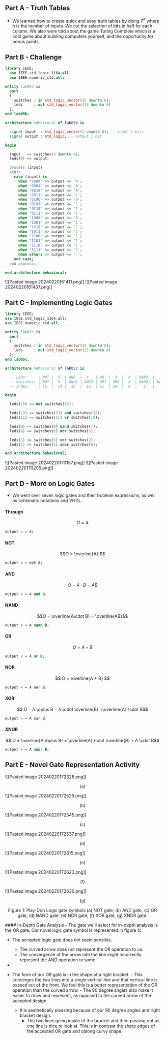 ## Part A - Truth Tables
- We learned how to create quick and easy truth tables by doing $2^n$ where $n$ is the number of inputs. We cut the selection of bits in half for each column. We also were told about the game Turing Complete which is a cool game about building computers yourself, and the opportunity for bonus points.
## Part B - Challenge
```vhdl
library IEEE;
  use IEEE.std_logic_1164.all;
  use IEEE.numeric_std.all;

entity lab05b is
  port
  (
    switches : in std_logic_vector(15 downto 0);
    leds     : out std_logic_vector(15 downto 0)
  );
end lab05b;

architecture behavioral of lab05b is

  signal input  : std_logic_vector(3 downto 0); -- input 4 bits
  signal output : std_logic; -- output 1 bit

begin

  input   <= switches(3 downto 0);
  leds(0) <= output;

  process (input)
  begin
    case (input) is
      when "0000" => output <= '0';
      when "0001" => output <= '0';
      when "0010" => output <= '0';
      when "0011" => output <= '1';
      when "0100" => output <= '0';
      when "0101" => output <= '1';
      when "0110" => output <= '1';
      when "0111" => output <= '1';
      when "1000" => output <= '0';
      when "1001" => output <= '1';
      when "1010" => output <= '1';
      when "1011" => output <= '1';
      when "1100" => output <= '1';
      when "1101" => output <= '1';
      when "1110" => output <= '1';
      when "1111" => output <= '1';
      when others => output <= '-';
    end case;
  end process;

end architecture behavioral;
```

![[Pasted image 20240220161411.png]]
![[Pasted image 20240220161437.png]]

## Part C - Implementing Logic Gates
```vhdl
library IEEE;
use IEEE.std_logic_1164.all;
use IEEE.numeric_std.all;

entity lab05c is
  port
  (
    switches : in std_logic_vector(15 downto 0);
    leds     : out std_logic_vector(15 downto 0)
  );
end lab05c;

architecture behavioral of lab05c is

  -- Leds:     | NOT |  X  | AND  |  X   | OR  |  X  |  X  | NAND  |   X   | NOR  |  X   |  X  | XOR  |  X   | XNOR  |   X   |
  -- Switches: | NOT |  X  | AND1 | AND2 | OR1 | OR2 |  X  | NAND1 | NAND2 | NOR1 | NOR2 |  X  | XOR1 | XOR2 | XNOR1 | XNOR2 |
  -- Index:    | 15  |  14 |  13  |  12  | 11  | 10  |  9  |   8   |   7   |  6   |  5   |  4  |  3   |  2   |   1   |   0   |

begin

  leds(15) <= not switches(15);

  leds(13) <= switches(13) and switches(12);
  leds(11) <= switches(11) or switches(10);

  leds(8) <= switches(8) nand switches(7);
  leds(6) <= switches(6) nor switches(5);

  leds(3) <= switches(3) xor switches(2);
  leds(1) <= switches(1) xnor switches(0);

end architecture behavioral;
```
![[Pasted image 20240220170157.png]]
![[Pasted image 20240220170205.png]]
## Part D - More on Logic Gates
- We went over seven logic gates and their boolean expressions, as well as schematic notations and VHDL. 
#### Through
$$O = A$$
```vhdl
output < = A;
```
#### NOT
$$O = \overline{A} $$
```vhdl
output < = not A;
```
#### AND
$$O = A\cdot B = AB $$
```vhdl
output < = A and B;
```
#### NAND
$$O = \overline{A\cdot B} = \overline{AB}$$
```vhdl
output < = A nand B;
```
#### OR
$$ O = A + B $$
```vhdl
output < = A or B;
```
#### NOR
$$ O = \overline{A + B} $$
```vhdl
output < = A nor B;
```
#### XOR
$$ O = A \oplus B = A \cdot \overline{B} +\overline{A} \cdot B$$
```vhdl
output < = A xor B;
```
#### XNOR
$$ O = \overline{A \oplus B} = \overline{A} \cdot \overline{B} + A \cdot B$$
```vhdl
output < = A xnor B;
```
## Part E - Novel Gate Representation Activity
![[Pasted image 20240220172328.png]]
<p style="text-align: center">(a)</p>
![[Pasted image 20240220172529.png]]
<p style="text-align: center">(b)</p>
![[Pasted image 20240220172545.png]]
<p style="text-align: center">(c)</p>
![[Pasted image 20240220172537.png]]
<p style="text-align: center">(d)</p>
![[Pasted image 20240220172615.png]]
<p style="text-align: center">(e)</p>
![[Pasted image 20240220172623.png]]
<p style="text-align: center">(f)</p>
![[Pasted image 20240220172630.png]]
<p style="text-align: center">(g)</p>
<p style="text-align: center">Figure 1: Play-Doh Logic gate symbols (a) NOT gate, (b) AND gate, (c) OR gate, (d) NAND gate, (e) NOR gate, (f) XOR gate, (g) XNOR gate.</p>
#### In-Depth Gate Analysis
- The gate we'll select for in-depth analysis is the OR gate. Our novel logic gate symbol is represented in figure 1c.

- The accepted logic gate does not seem sensible. 
	- The curved arrow does not represent the OR operation to us. 
	- The convergence of the arrow into the line might incorrectly represent the AND operation to some.
- 

 - The form of our OR gate is in the shape of a right bracket. 
		- This converges the two lines into a single vertical line and that vertical line is passed out of the front. We feel this is a better representation of the OR operation than the curved arrow. 
		- The 90 degree angles also make it easier to draw and represent, as opposed to the curved arrow of the accepted design.
	- It is aesthetically pleasing because of our 90 degree angles and right bracket design. 
		- The two lines going inside of the bracket and then passing out as one line is nice to look at. This is in contrast the sharp edges of the accepted OR gate and oblong curvy shape.